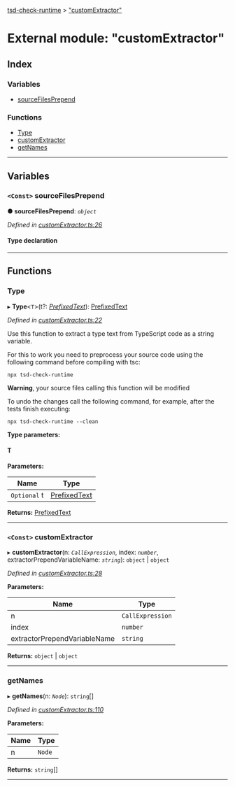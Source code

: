 [tsd-check-runtime](../README.md) > ["customExtractor"](../modules/_customextractor_.md)

# External module: "customExtractor"

## Index

### Variables

* [sourceFilesPrepend](_customextractor_.md#sourcefilesprepend)

### Functions

* [Type](_customextractor_.md#type)
* [customExtractor](_customextractor_.md#customextractor)
* [getNames](_customextractor_.md#getnames)

---

## Variables

<a id="sourcefilesprepend"></a>

### `<Const>` sourceFilesPrepend

**● sourceFilesPrepend**: *`object`*

*Defined in [customExtractor.ts:26](https://github.com/cancerberoSgx/tsd-check-runtime/blob/a00c97c/src/customExtractor.ts#L26)*

#### Type declaration

[name: `string`]: `number`

___

## Functions

<a id="type"></a>

###  Type

▸ **Type**<`T`>(t?: *[PrefixedText](../interfaces/_types_.prefixedtext.md)*): [PrefixedText](../interfaces/_types_.prefixedtext.md)

*Defined in [customExtractor.ts:22](https://github.com/cancerberoSgx/tsd-check-runtime/blob/a00c97c/src/customExtractor.ts#L22)*

Use this function to extract a type text from TypeScript code as a string variable.

For this to work you need to preprocess your source code using the following command before compiling with tsc:

```
npx tsd-check-runtime
```

**Warning**, your source files calling this function will be modified

To undo the changes call the following command, for example, after the tests finish executing:

```
npx tsd-check-runtime --clean
```

**Type parameters:**

#### T 
**Parameters:**

| Name | Type |
| ------ | ------ |
| `Optional` t | [PrefixedText](../interfaces/_types_.prefixedtext.md) |

**Returns:** [PrefixedText](../interfaces/_types_.prefixedtext.md)

___
<a id="customextractor"></a>

### `<Const>` customExtractor

▸ **customExtractor**(n: *`CallExpression`*, index: *`number`*, extractorPrependVariableName: *`string`*): `object` \| `object`

*Defined in [customExtractor.ts:28](https://github.com/cancerberoSgx/tsd-check-runtime/blob/a00c97c/src/customExtractor.ts#L28)*

**Parameters:**

| Name | Type |
| ------ | ------ |
| n | `CallExpression` |
| index | `number` |
| extractorPrependVariableName | `string` |

**Returns:** `object` \| `object`

___
<a id="getnames"></a>

###  getNames

▸ **getNames**(n: *`Node`*): `string`[]

*Defined in [customExtractor.ts:110](https://github.com/cancerberoSgx/tsd-check-runtime/blob/a00c97c/src/customExtractor.ts#L110)*

**Parameters:**

| Name | Type |
| ------ | ------ |
| n | `Node` |

**Returns:** `string`[]

___

